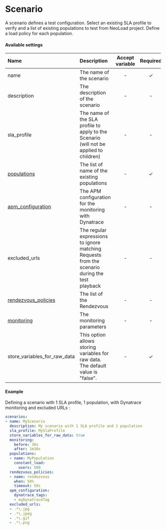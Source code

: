 # Scenario
A scenario defines a test configuration. Select an existing SLA profile to verify and a list of existing populations to test from NeoLoad project. Define a load policy for each population.

#### Available settings

| Name                                | Description                                                                            | Accept variable | Required | Since |
|:----------------------------------- |:-------------------------------------------------------------------------------------- |:---------------:|:--------:|:-----:|
| name                                | The name of the scenario                                                               | -               | &#x2713; |       |
| description                         | The description of the scenario                                                        | -               | -        |       |
| sla_profile                         | The name of the SLA profile to apply to the Scenario (will not be applied to children) | -               | -        |       |
| [populations](population-policy.md) | The list of name of the existing populations                                           | -               | &#x2713; |       |
| [apm_configuration](apm_configuration.md) | The APM configuration for the monitoring with Dynatrace                          | -               | -        |  7.5  |
| excluded_urls                       | The regular expressions to ignore matching Requests from the scenario during the test playback | -       | -        |  7.6  |
| [rendezvous_policies](rendezvous_policy.md) | The list of the Rendezvous                                                     | -               | -        |  7.6  |
| [monitoring](monitoring.md)         | The monitoring parameters                                                              | -               | -        |  7.6  |
| store_variables_for_raw_data        | This option allows storing variables for raw data.</br> The default value is "false".  | -               | &#x2713; |  7.6  |


#### Example

Defining a scenario with 1 SLA profile, 1 population, with Dynatrace monitoring and excluded URLs :

```yaml
scenarios:
- name: MyScenario
  description: My scenario with 1 SLA profile and 1 population
  sla_profile: MySlaProfile
  store_variables_for_raw_data: true
  monitoring:
    before: 30s
    after: 1m30s
  populations:
  - name: MyPopulation
    constant_load:
      users: 500
  rendezvous_policies:
  - name: rendezvous
    when: 50%
    timeout: 50s
  apm_configuration:
    dynatrace_tags:
    - myDynatraceTag
  excluded_urls:
  - .*\.jpg
  - .*\.jpeg
  - .*\.gif
  - .*\.png
```
